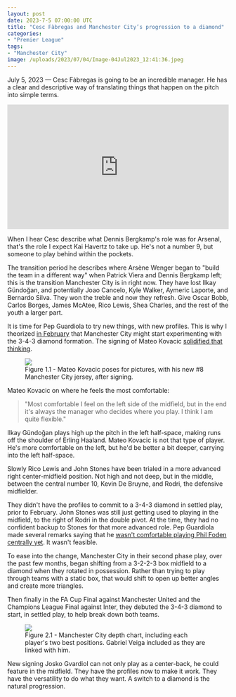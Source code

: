 ```yaml
---
layout: post
date: 2023-7-5 07:00:00 UTC
title: "Cesc Fàbregas and Manchester City’s progression to a diamond"
categories: 
- "Premier League"
tags: 
- "Manchester City"
image: /uploads/2023/07/04/Image-04Jul2023_12:41:36.jpeg
---
```


July 5, 2023 — Cesc Fàbregas is going to be an incredible manager. He has a clear and descriptive way of translating things that happen on the pitch into simple terms.

<!---more--->

<style>
.video-holder {
  position: relative;
  width: 100%;
  height: 0;
  padding-bottom: 56.25%;
  overflow: hidden;
}
.video-holder iframe {
  position: absolute;
  top: 0;
  left: 0;
  width: 100%;
  height: 100%;
}
</style>
<div class="video-holder">
  <iframe width="560"
          height="315" 
          src="https://www.youtube.com/embed/yIHnusixSgA" 
          frameborder="0" 
          allowfullscreen></iframe>
</div>

When I hear Cesc describe what Dennis Bergkamp's role was for Arsenal, that's the role I expect Kai Havertz to take up. He's not a number 9, but someone to play behind within the pockets. 

The transition period he describes where Arsène Wenger began to "build the team in a different way" when Patrick Viera and Dennis Bergkamp left; this is the transition Manchester City is in right now. They have lost Ilkay Gündoğan, and potentially Joao Cancelo, Kyle Walker, Aymeric Laporte, and Bernardo Silva. They won the treble and now they refresh. Give Oscar Bobb, Carlos Borges, James McAtee, Rico Lewis, Shea Charles, and the rest of the youth a larger part.  

It is time for Pep Guardiola to try new things, with new profiles. This is why I theorized [in February](https://twitter.com/tacticsjournal/status/1624794051324043266?s=46&t=YC8lQJTh43E_mBQW40Ct2g) that Manchester City might start experimenting with the 3-4-3 diamond formation. The signing of Mateo Kovacic [solidified that thinking](https://twitter.com/tacticsjournal/status/1664038519122149376?s=46&t=YC8lQJTh43E_mBQW40Ct2g).

<figure>
    <img src="https://tacticsjournal.com/uploads/2023/07/04/Image-04Jul2023_12:51:38.jpeg">
    <figcaption>Figure 1.1 - Mateo Kovacic poses for pictures, with his new #8 Manchester City jersey, after signing.</figcaption>
</figure>

Mateo Kovacic on where he feels the most comfortable:

> "Most comfortable I feel on the left side of the midfield, but in the end it's always the manager who decides where you play. I think I am quite flexible."

Ilkay Gündoğan plays high up the pitch in the left half-space, making runs off the shoulder of Erling Haaland. Mateo Kovacic is not that type of player. He's more comfortable on the left, but he'd be better a bit deeper, carrying into the left half-space.

Slowly Rico Lewis and John Stones have been trialed in a more advanced right center-midfield position. Not high and not deep, but in the middle, between the central number 10, Kevin De Bruyne, and Rodri, the defensive midfielder.

They didn't have the profiles to commit to a 3-4-3 diamond in settled play, prior to February. John Stones was still just getting used to playing in the midfield, to the right of Rodri in the double pivot. At the time, they had no confident backup to Stones for that more advanced role. Pep Guardiola made several remarks saying that he [wasn't comfortable playing Phil Foden centrally yet](https://www.dailymail.co.uk/sport/football/article-11280489/Pep-Guardiola-agrees-Phil-Foden-eventually-central-midfielder-Manchester-City.html). It wasn't feasible.

To ease into the change, Manchester City in their second phase play, over the past few months, began shifting from a 3-2-2-3 box midfield to a diamond when they rotated in possession. Rather than trying to play through teams with a static box, that would shift to open up better angles and create more triangles.

Then finally in the FA Cup Final against Manchester United and the Champions League Final against Inter, they debuted the 3-4-3 diamond to start, in settled play, to help break down both teams.

<figure>
    <img src="https://tacticsjournal.com/uploads/2023/07/04/Image-04Jul2023_12:41:36.jpeg">
    <figcaption>Figure 2.1 - Manchester City depth chart, including each player's two best positions. Gabriel Veiga included as they are linked with him.</figcaption>
</figure>

New signing Josko Gvardiol can not only play as a center-back, he could feature in the midfield. They have the profiles now to make it work. They have the versatility to do what they want. A switch to a diamond is the natural progression.
